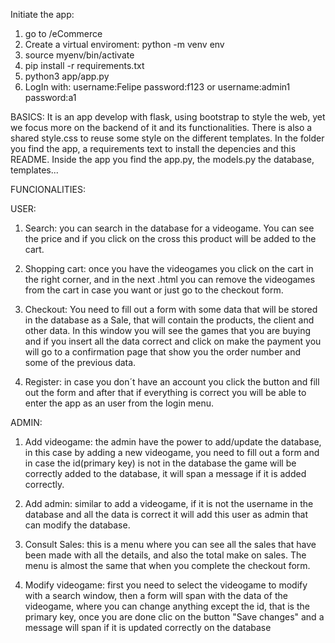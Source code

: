 Initiate the app:
1. go to /eCommerce
2. Create a virtual enviroment: python -m venv env
3. source myenv/bin/activate
4. pip install -r requirements.txt  
5. python3 app/app.py
6. LogIn with: username:Felipe password:f123 or username:admin1 password:a1

BASICS: 
It is an app develop with flask, using bootstrap to style the web, yet we focus more on the backend of it and its functionalities. There is also a shared style.css to reuse some style on the different templates. In the folder you find the app, a requirements text to install the depencies and this README. Inside the app you find the app.py, the models.py the database, templates...

FUNCIONALITIES:

USER:
1. Search: you can search in the database for a videogame. You can see the price and if you click on the cross this product will be added to the cart. 

2. Shopping cart: once you have the videogames you click on the cart in the right corner, and in the next .html you can remove the videogames from the cart in case you want or just go to the checkout form. 

3. Checkout: You need to fill out a form with some data that will be stored in the database as a Sale, that will contain the products, the client and other data. In this window you will see the games that you are buying and if you insert all the data correct and click on make the payment you will go to a confirmation page that show you the order number and some of the previous data. 

4. Register: in case you don´t have an account you click the button and fill out the form and after that if everything is correct you will be able to enter the app as an user from the login menu.


ADMIN:
1. Add videogame: the admin have the power to add/update the database, in this case by adding a new videogame, you need to fill out a form and in case the id(primary key) is not in the database the game will be correctly added to the database, it will span a message if it is added correctly.

2. Add admin: similar to add a videogame, if it is not the username in the database and all the data is correct it will add this user as admin that can modify the database. 

3. Consult Sales: this is a menu where you can see all the sales that have been made with all the details, and also the total make on sales. The menu is almost the same that when you complete the checkout form.

4. Modify videogame: first you need to select the videogame to modify with a search window, then a form will span with the data of the videogame, where you can change anything except the id, that is the primary key, once you are done clic on the button "Save changes" and a message will span if it is updated correctly on the database
